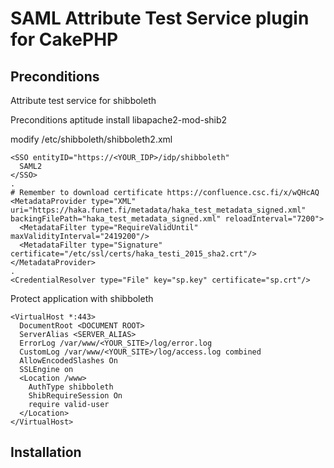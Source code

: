 # SAML Attribute Test Service plugin for CakePHP

## Preconditions
Attribute test service for shibboleth

Preconditions aptitude install libapache2-mod-shib2

modify /etc/shibboleth/shibboleth2.xml
```
<SSO entityID="https://<YOUR_IDP>/idp/shibboleth"
  SAML2
</SSO>
.
# Remember to download certificate https://confluence.csc.fi/x/wQHcAQ
<MetadataProvider type="XML" uri="https://haka.funet.fi/metadata/haka_test_metadata_signed.xml" backingFilePath="haka_test_metadata_signed.xml" reloadInterval="7200">
  <MetadataFilter type="RequireValidUntil" maxValidityInterval="2419200"/>
  <MetadataFilter type="Signature" certificate="/etc/ssl/certs/haka_testi_2015_sha2.crt"/>
</MetadataProvider>
.
<CredentialResolver type="File" key="sp.key" certificate="sp.crt"/>
```
Protect application with shibboleth
```
<VirtualHost *:443>
  DocumentRoot <DOCUMENT ROOT>
  ServerAlias <SERVER_ALIAS>
  ErrorLog /var/www/<YOUR_SITE>/log/error.log
  CustomLog /var/www/<YOUR_SITE>/log/access.log combined
  AllowEncodedSlashes On
  SSLEngine on
  <Location /www>
    AuthType shibboleth
    ShibRequireSession On
    require valid-user
  </Location>
</VirtualHost>
```
## Installation

